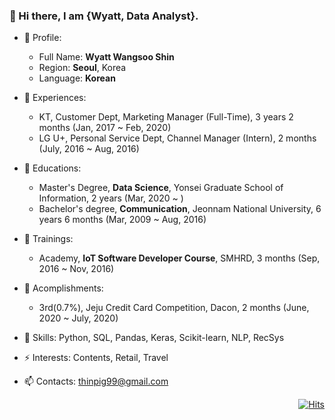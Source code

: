 ### 👋 Hi there, I am {Wyatt, Data Analyst}.


- 🔭 Profile:
  - Full Name: **Wyatt Wangsoo Shin**
  - Region: **Seoul**, Korea
  - Language: **Korean**
  
- 👯 Experiences:
  - KT, Customer Dept, Marketing Manager (Full-Time), 3 years 2 months (Jan, 2017 ~ Feb, 2020)
  - LG U+, Personal Service Dept, Channel Manager (Intern), 2 months (July, 2016 ~ Aug, 2016)

- 🌱 Educations:
  - Master's Degree, **Data Science**, Yonsei Graduate School of Information, 2 years (Mar, 2020 ~ )
  - Bachelor's degree, **Communication**, Jeonnam National University, 6 years 6 months (Mar, 2009 ~ Aug, 2016)

- 🌱 Trainings:
  - Academy, **IoT Software Developer Course**, SMHRD, 3 months (Sep, 2016 ~ Nov, 2016)

- 💬 Acomplishments:
  - 3rd(0.7%), Jeju Credit Card Competition, Dacon, 2 months (June, 2020 ~ July, 2020)
  
- 🤔 Skills: Python, SQL, Pandas, Keras, Scikit-learn, NLP, RecSys
- ⚡ Interests: Contents, Retail, Travel
- 📫 Contacts: thinpig99@gmail.com


<div align=right>
  
[![Hits](https://hits.seeyoufarm.com/api/count/incr/badge.svg?url=https%3A%2F%2Fgithub.com%2Fthinpig99&count_bg=%2379C83D&title_bg=%23555555&icon=github.svg&icon_color=%23E7E7E7&title=hits&edge_flat=true)](https://hits.seeyoufarm.com)

</div>
